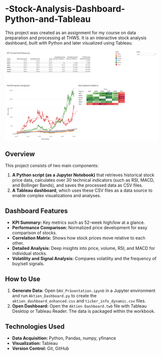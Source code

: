 # -Stock-Analysis-Dashboard-Python-and-Tableau
This project was created as an assignment for my course on data preparation and processing at THWS. It is an interactive stock analysis dashboard, built with Python and later visualized using Tableau.

![Dashboard Vorschau](Daily-Overview.png)

## Overview

This project consists of two main components:
1.  **A Python script (as a Jupyter Notebook)** that retrieves historical stock price data, calculates over 30 technical indicators (such as RSI, MACD, and Bollinger Bands), and saves the processed data as CSV files.
2.  **A Tableau dashboard**, which uses these CSV files as a data source to enable complex visualizations and analyses.

## Dashboard Features
- **KPI Summary:** Key metrics such as 52-week high/low at a glance.
- **Performance Comparison:** Normalized price development for easy comparison of stocks.
- **Correlation Matrix:** Shows how stock prices move relative to each other.
- **Detailed Analysis:** Deep insights into price, volume, RSI, and MACD for individual stocks.
- **Volatility and Signal Analysis:** Compares volatility and the frequency of buy/sell signals.

## How to Use
1.  **Generate Data:** Open `DAV_Präsentation.ipynb` in a Jupyter environment and run `Aktien_Dashboard.py` to create the `aktien_dashboard_enhanced.csv` and `ticker_info_dynamic.csv` files.
2.  **Open Dashboard:** Open the `Aktien Dashboard.twb` file with Tableau Desktop or Tableau Reader. The data is packaged within the workbook.

## Technologies Used
- **Data Acquisition:** Python, Pandas, numpy, yfinance
- **Visualization:** Tableau
- **Version Control:** Git, GitHub

